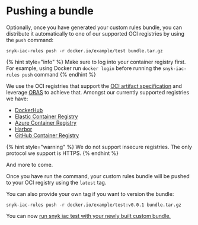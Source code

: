 # Pushing a bundle

Optionally, once you have generated your custom rules bundle, you can distribute it automatically to one of our supported OCI registries by using the `push` command:

```
snyk-iac-rules push -r docker.io/example/test bundle.tar.gz
```

{% hint style="info" %}
Make sure to log into your container registry first. For example, using Docker run `docker login` before running the `snyk-iac-rules push` command
{% endhint %}

We use the OCI registries that support the [OCI artifact specification](https://github.com/opencontainers/artifacts) and leverage [ORAS](https://github.com/deislabs/oras) to achieve that. Amongst our currently supported registries we have:

* [DockerHub](https://hub.docker.com)
* [Elastic Container Registry](https://aws.amazon.com/ecr/)
* [Azure Container Registry](https://azure.microsoft.com/en-us/services/container-registry/)
* [Harbor](https://goharbor.io)
* [GitHub Container Registry](https://docs.github.com/en/packages/working-with-a-github-packages-registry/working-with-the-container-registry)

{% hint style="warning" %}
We do not support insecure registries. The only protocol we support is HTTPS.
{% endhint %}

And more to come.

Once you have run the command, your custom rules bundle will be pushed to your OCI registry using the `latest` tag.&#x20;

You can also provide your own tag if you want to version the bundle:

```
snyk-iac-rules push -r docker.io/example/test:v0.0.1 bundle.tar.gz
```

&#x20;You can now [run snyk iac test with your newly built custom bundle. ](../how-to-run-custom-rules-with-the-snyk-cli/)
